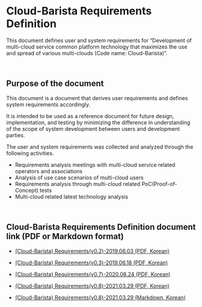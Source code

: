 # Cloud-Barista Requirements Definition

This document defines user and system requirements for “Development of multi-cloud service common platform technology that maximizes the use and spread of various multi-clouds (Code name: Cloud-Barista)”.

<BR>

## Purpose of the document
This document is a document that derives user requirements and defines system requirements accordingly.

It is intended to be used as a reference document for future design, implementation, and testing by minimizing the difference in understanding of the scope of system development between users and development parties.

The user and system requirements was collected and analyzed through the following activities.

- Requirements analysis meetings with multi-cloud service related operators and associations 
- Analysis of use case scenarios of multi-cloud users
- Requirements analysis through multi-cloud related PoC(Proof-of-Concept) tests
- Multi-cloud related latest technology analysis

<BR>

## Cloud-Barista Requirements Definition document link (PDF or Markdown format)

- [(Cloud-Barista) Requirements(v0.2)-2019.06.03 (PDF, Korean)](./technical_docs/requirements/(Cloud-Barista)Requirements(V0.2)-2019.06.03.pdf "(Cloud-Barista) Requirements(v0.2)")

- [(Cloud-Barista) Requirements(v0.3)-2019.06.18 (PDF, Korean)](./technical_docs/requirements/(Cloud-Barista)Requirements(V0.3)-2019.06.18.pdf "(Cloud-Barista) Requirements(v0.3)")

- [(Cloud-Barista) Requirements(v0.7)-2020.08.24 (PDF, Korean)](./technical_docs/requirements/(Cloud-Barista)Requirements(V0.7)-2020.08.24.pdf "(Cloud-Barista) Requirements(v0.7)")

- [(Cloud-Barista) Requirements(v0.8)-2021.03.29 (PDF, Korean)](./technical_docs/requirements/(Cloud-Barista)Requirements(V0.8)-2021.03.29.pdf "(Cloud-Barista) Requirements(v0.8)")

- [(Cloud-Barista) Requirements(v0.8)-2021.03.29 (Markdown, Korean)](./technical_docs/requirements/(Cloud-Barista)Requirements(V0.8)-2021.03.29.md "(Cloud-Barista) Requirements(v0.8)")

<BR>
